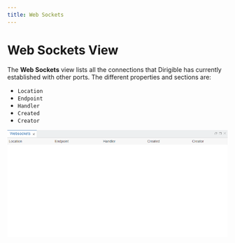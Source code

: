 ```yaml
---
title: Web Sockets
---
```


Web Sockets View
===
The **Web Sockets** view lists all the connections that Dirigible has currently established with other ports. The different properties and sections are:

* `Location`
* `Endpoint`
* `Handler`
* `Created`
* `Creator`

![Web Sockets View](../../../images/websocketsview.png)